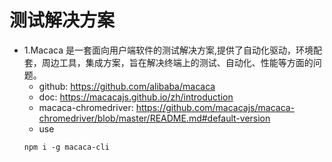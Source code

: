 # 测试解决方案

- 1.Macaca 是一套面向用户端软件的测试解决方案,提供了自动化驱动，环境配套，周边工具，集成方案，旨在解决终端上的测试、自动化、性能等方面的问题。
  - github: https://github.com/alibaba/macaca
  - doc: https://macacajs.github.io/zh/introduction
  - macaca-chromedriver: https://github.com/macacajs/macaca-chromedriver/blob/master/README.md#default-version
  - use
  ```
  npm i -g macaca-cli
  ```
